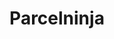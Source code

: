 ---
title: "Parcelninja"
seoTitle: "Parcelninja integration"
seoDescription: "Here’s how Parcelninja works with your applications to streamline your workflow."
summary: "Run your e-commerce business from anywhere with Parcelninja’s scalable, outsourced warehousing and fulfillment solution."
lead: "Stock2Shop can integrate Parcelninja with many B2B and B2C ecommerce and ERP / Accounting applications, here is how we can help you automate your business"
image: "/uploads/logo-fulfillment-parcelninja.png"
imageAlt: parcelninja logo
type: "fulfillment"
fulfillment: "parcelninja"
tags: ["fulfillment"]
aliases:
    - /integrations/parcel-ninja/
---